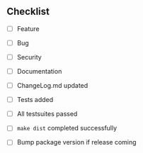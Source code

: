 

## Checklist

- [ ] Feature
- [ ] Bug
- [ ] Security
- [ ] Documentation

- [ ] ChangeLog.md updated

- [ ] Tests added
- [ ] All testsuites passed
- [ ] `make dist` completed successfully
- [ ] Bump package version if release coming
